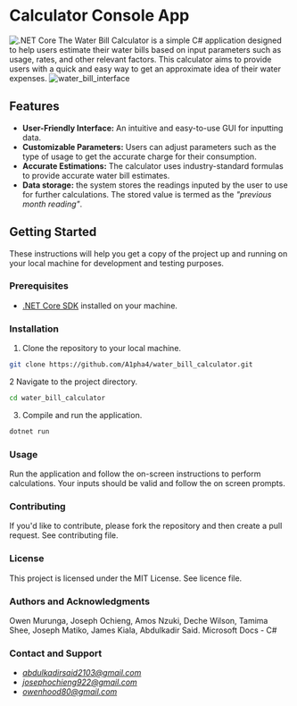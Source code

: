 # Calculator Console App
![.NET Core](https://img.shields.io/badge/.NET%20Core-3.1%20%7C%205.0%20%7C%206.0-blue)
The Water Bill Calculator is a simple C# application designed to help users estimate their water bills based on input parameters such as usage, rates, and other relevant factors. This calculator aims to provide users with a quick and easy way to get an approximate idea of their water expenses.
![water_bill_interface]([user_interface.png](https://github.com/A1pha4/water_bill_calculator/blob/main/water%20bill%20interface.png))


## Features

- **User-Friendly Interface:** An intuitive and easy-to-use GUI for inputting data.
- **Customizable Parameters:** Users can adjust parameters such as the type of usage to get the accurate charge for their consumption.
- **Accurate Estimations:** The calculator uses industry-standard formulas to provide accurate water bill estimates.
- **Data storage:** the system stores the readings inputed by the user to use for further calculations. The stored value is termed as the *"previous month reading"*.

## Getting Started

These instructions will help you get a copy of the project up and running on your local machine for development and testing purposes.

### Prerequisites

- [.NET Core SDK](https://dotnet.microsoft.com/download) installed on your machine.

### Installation

1. Clone the repository to your local machine.

```bash
git clone https://github.com/A1pha4/water_bill_calculator.git
```
2 Navigate to the project directory.
```bash 
cd water_bill_calculator
```
3. Compile and run the application.
```bash
dotnet run
```
### Usage
Run the application and follow the on-screen instructions to perform calculations.
Your inputs should be valid and follow the on screen prompts.

### Contributing
If you'd like to contribute, please fork the repository and then create a pull request. See contributing file.

### License
This project is licensed under the MIT License. See licence file.

### Authors and Acknowledgments
Owen Murunga, Joseph Ochieng, Amos Nzuki, Deche Wilson, Tamima Shee, Joseph Matiko, James Kiala, Abdulkadir Said.
Microsoft Docs - C#

### Contact and Support 
- *abdulkadirsaid2103@gmail.com*
- *josephochieng922@gmail.com*
- *owenhood80@gmail.com*
